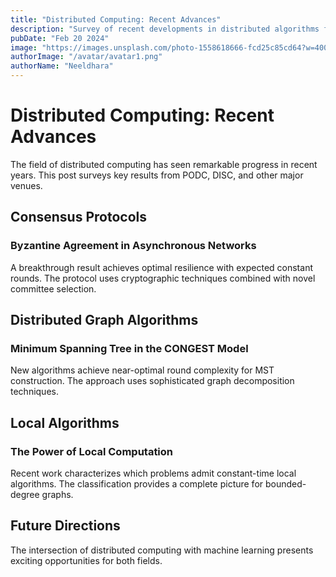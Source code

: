 ```yaml
---
title: "Distributed Computing: Recent Advances"
description: "Survey of recent developments in distributed algorithms from major conferences."
pubDate: "Feb 20 2024"
image: "https://images.unsplash.com/photo-1558618666-fcd25c85cd64?w=400&auto=format&fit=crop&q=60"
authorImage: "/avatar/avatar1.png"
authorName: "Neeldhara"
---
```


# Distributed Computing: Recent Advances

The field of distributed computing has seen remarkable progress in recent years. This post surveys key results from PODC, DISC, and other major venues.

## Consensus Protocols

### Byzantine Agreement in Asynchronous Networks

A breakthrough result achieves optimal resilience with expected constant rounds. The protocol uses cryptographic techniques combined with novel committee selection.

## Distributed Graph Algorithms

### Minimum Spanning Tree in the CONGEST Model

New algorithms achieve near-optimal round complexity for MST construction. The approach uses sophisticated graph decomposition techniques.

## Local Algorithms

### The Power of Local Computation

Recent work characterizes which problems admit constant-time local algorithms. The classification provides a complete picture for bounded-degree graphs.

## Future Directions

The intersection of distributed computing with machine learning presents exciting opportunities for both fields.
